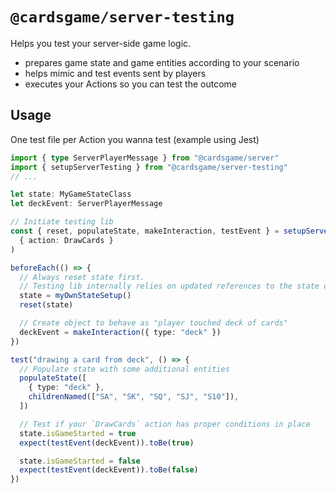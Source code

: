# `@cardsgame/server-testing`

Helps you test your server-side game logic.

- prepares game state and game entities according to your scenario
- helps mimic and test events sent by players
- executes your Actions so you can test the outcome

## Usage

One test file per Action you wanna test (example using Jest)

```ts
import { type ServerPlayerMessage } from "@cardsgame/server"
import { setupServerTesting } from "@cardsgame/server-testing"
// ...

let state: MyGameStateClass
let deckEvent: ServerPlayerMessage

// Initiate testing lib
const { reset, populateState, makeInteraction, testEvent } = setupServerTesting(
  { action: DrawCards }
)

beforeEach(() => {
  // Always reset state first.
  // Testing lib internally relies on updated references to the state object
  state = myOwnStateSetup()
  reset(state)

  // Create object to behave as "player touched deck of cards"
  deckEvent = makeInteraction({ type: "deck" })
})

test("drawing a card from deck", () => {
  // Populate state with some additional entities
  populateState([
    { type: "deck" },
    childrenNamed(["SA", "SK", "SQ", "SJ", "S10"]),
  ])

  // Test if your `DrawCards` action has proper conditions in place
  state.isGameStarted = true
  expect(testEvent(deckEvent)).toBe(true)

  state.isGameStarted = false
  expect(testEvent(deckEvent)).toBe(false)
})
```
